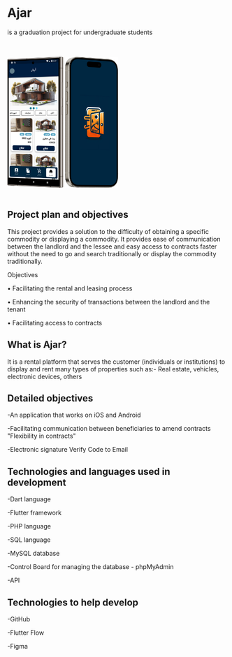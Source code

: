 # Ajar

is a graduation project for undergraduate students

<br>
<br>
<div">
  <img src="https://raw.githubusercontent.com/ion7l/Graduation_Project_Ajar/main/images/Galaxy%20S24%20Ultra%20Mockup%20Titanium%20Gray%20Right.png" height="300">
  <img src="https://raw.githubusercontent.com/ion7l/Graduation_Project_Ajar/main/images/iPhone%2015%20Pro%20Portrait%20Left%20Mockup.png" height="300">
</div>
<br>
<br>

## Project plan and objectives

This project provides a solution to the difficulty of obtaining a specific commodity or displaying a commodity. It provides ease of communication between the landlord and the lessee and easy access to contracts faster without the need to go and search traditionally or display the commodity traditionally.


Objectives

<p>• Facilitating the rental and leasing process</p>
<p>• Enhancing the security of transactions between the landlord and the tenant</p>
<p>• Facilitating access to contracts</p>

## What is Ajar?

It is a rental platform that serves the customer (individuals or institutions) to display and rent many types of properties such as:-
Real estate, vehicles, electronic devices, others

## Detailed objectives

<p>-An application that works on iOS and Android</p>
<p>-Facilitating communication between beneficiaries to amend contracts "Flexibility in contracts"</p>
<p>-Electronic signature Verify Code to Email</p>

## Technologies and languages ​​used in development

<p>-Dart language</p>
<p>-Flutter framework</p>
<p>-PHP language</p>
<p>-SQL language</p>
<p>-MySQL database</p>
<p>-Control Board for managing the database - phpMyAdmin</p>
<p>-API</p>

## Technologies to help develop

<p>-GitHub</p>
<p>-Flutter Flow</p>
<p>-Figma</p>
